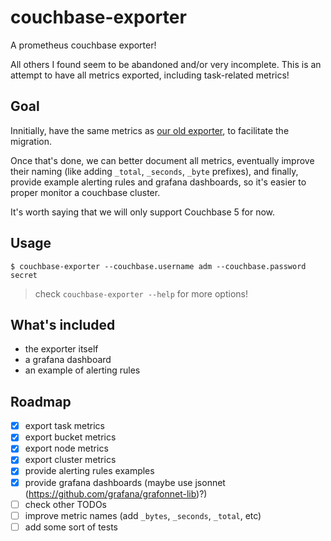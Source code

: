 # couchbase-exporter

A prometheus couchbase exporter!

All others I found seem to be abandoned and/or very incomplete. This is an attempt to
have all metrics exported, including task-related metrics!

## Goal

Innitially, have the same metrics as [our old exporter](https://github.com/brunopsoares/prometheus_couchbase_exporter),
to facilitate the migration.

Once that's done, we can better document all metrics, eventually improve their
naming (like adding `_total`, `_seconds`, `_byte` prefixes), and finally,
provide example alerting rules and grafana dashboards, so it's easier to
proper monitor a couchbase cluster.

It's worth saying that we will only support Couchbase 5 for now.

## Usage

```console
$ couchbase-exporter --couchbase.username adm --couchbase.password secret
```

> check `couchbase-exporter --help` for more options!

## What's included

- the exporter itself
- a grafana dashboard
- an example of alerting rules

## Roadmap

- [x] export task metrics
- [x] export bucket metrics
- [x] export node metrics
- [x] export cluster metrics
- [x] provide alerting rules examples
- [x] provide grafana dashboards (maybe use jsonnet (https://github.com/grafana/grafonnet-lib)?)
- [ ] check other TODOs
- [ ] improve metric names (add `_bytes`, `_seconds`, `_total`, etc)
- [ ] add some sort of tests

<!--
TODO: when the needed PRs get merged into grafonnet, stop using my fork
 -->

